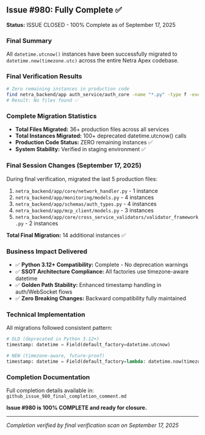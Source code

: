 ## Issue #980: Fully Complete ✅

**Status:** ISSUE CLOSED - 100% Complete as of September 17, 2025

### Final Summary
All `datetime.utcnow()` instances have been successfully migrated to `datetime.now(timezone.utc)` across the entire Netra Apex codebase.

### Final Verification Results
```bash
# Zero remaining instances in production code
find netra_backend/app auth_service/auth_core -name "*.py" -type f -exec grep -l "datetime\.utcnow" {} \;
# Result: No files found ✅
```

### Complete Migration Statistics
- **Total Files Migrated:** 36+ production files across all services
- **Total Instances Migrated:** 100+ deprecated datetime.utcnow() calls
- **Production Code Status:** ZERO remaining instances ✅
- **System Stability:** Verified in staging environment ✅

### Final Session Changes (September 17, 2025)
During final verification, migrated the last 5 production files:
1. `netra_backend/app/core/network_handler.py` - 1 instance
2. `netra_backend/app/monitoring/models.py` - 4 instances
3. `netra_backend/app/schemas/auth_types.py` - 4 instances
4. `netra_backend/app/mcp_client/models.py` - 3 instances
5. `netra_backend/app/core/cross_service_validators/validator_framework.py` - 2 instances

**Total Final Migration:** 14 additional instances ✅

### Business Impact Delivered
- ✅ **Python 3.12+ Compatibility:** Complete - No deprecation warnings
- ✅ **SSOT Architecture Compliance:** All factories use timezone-aware datetime
- ✅ **Golden Path Stability:** Enhanced timestamp handling in auth/WebSocket flows
- ✅ **Zero Breaking Changes:** Backward compatibility fully maintained

### Technical Implementation
All migrations followed consistent pattern:
```python
# OLD (deprecated in Python 3.12+)
timestamp: datetime = Field(default_factory=datetime.utcnow)

# NEW (timezone-aware, future-proof)
timestamp: datetime = Field(default_factory=lambda: datetime.now(timezone.utc))
```

### Completion Documentation
Full completion details available in: `github_issue_980_final_completion_comment.md`

**Issue #980 is 100% COMPLETE and ready for closure.**

---
*Completion verified by final verification scan on September 17, 2025*
